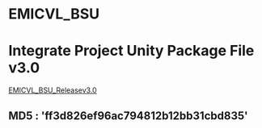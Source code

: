 # EMICVL_BSU
# Integrate Project Unity Package File v3.0
[EMICVL_BSU_Releasev3.0](https://drive.google.com/open?id=1JQsAqoh1toQZoLqdyzGJiig4dLImII-y)
## MD5 : 'ff3d826ef96ac794812b12bb31cbd835'
